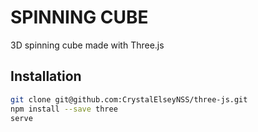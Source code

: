 # SPINNING CUBE

3D spinning cube made with Three.js

## Installation

```bash
git clone git@github.com:CrystalElseyNSS/three-js.git
npm install --save three
serve
```